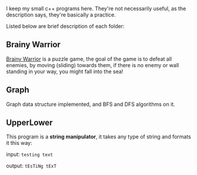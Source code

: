 I keep my small c++ programs here.
They're not necessarily useful, as the description says, they're basically a practice.

Listed below are brief description of each folder:

## Brainy Warrior

[Brainy Warrior](https://www.coolmathgames.com/0-brainy-warrior) is a puzzle game, the goal of the game is to defeat all enemies, by moving (sliding) towards them, if there is no enemy or wall standing in your way, you might fall into the sea!


## Graph

Graph data structure implemented, and BFS and DFS algorithms on it.

## UpperLower

This program is a **string manipulator**, it takes any type of string and formats it this way:

input:
`testing text`

output:
`tEsTiNg tExT`